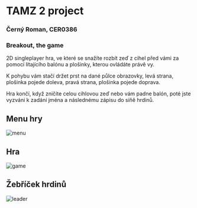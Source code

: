 # TAMZ 2 project
### Černý Roman, CER0386
### Breakout, the game

2D singleplayer hra, ve které se snažíte rozbít zeď z cihel před vámi za pomocí lítajícího balónu a plošinky, kterou ovládáte právě vy.

K pohybu vám stačí držet prst na dané půlce obrazovky, levá strana, plošinka pojede doleva, pravá strana, plošinka pojede doprava.

Hra končí, když zničíte celou cihlovou zeď nebo vám padne balón, poté jste vyzváni k zadání jména a následnému zápisu do síňě hrdinů.


## Menu hry

![menu](https://user-images.githubusercontent.com/44023595/50058408-22058080-0178-11e9-9100-d866917636aa.png)

## Hra

![game](https://user-images.githubusercontent.com/44023595/50058397-f84c5980-0177-11e9-987e-ef042be1e67c.png)

## Žebříček hrdinů

![leader](https://user-images.githubusercontent.com/44023595/50058405-1e71f980-0178-11e9-8e93-c4089958377b.png)
